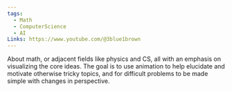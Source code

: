 ```yaml
---
tags:
  - Math
  - ComputerScience
  - AI
Links: https://www.youtube.com/@3blue1brown
---
```

About math, or adjacent fields like physics and CS, all with an emphasis on visualizing the core ideas. The goal is to use animation to help elucidate and motivate otherwise tricky topics, and for difficult problems to be made simple with changes in perspective.